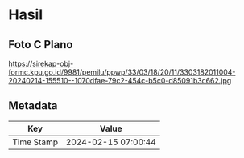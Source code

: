 # Hasil

## Foto C Plano

https://sirekap-obj-formc.kpu.go.id/9981/pemilu/ppwp/33/03/18/20/11/3303182011004-20240214-155510--1070dfae-79c2-454c-b5c0-d85091b3c662.jpg


## Metadata

| Key        | Value               |
| ---------- | ------------------- |
| Time Stamp | 2024-02-15 07:00:44 |



